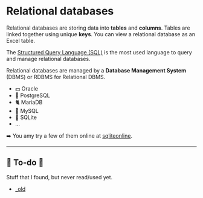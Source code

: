 # Relational databases

<div class="row row-cols-md-2"><div>

Relational databases are storing data into **tables** and **columns**. Tables are linked together using unique **keys**. You can view a relational database as an Excel table.

The [Structured Query Language (SQL)](sql.md) is the most used language to query and manage relational databases.

</div><div>

Relational databases are managed by a **Database Management System** (DBMS) or RDBMS for Relational DBMS.

* 💵 Oracle
* 🍰 PostgreSQL
* 🐈 MariaDB
* 🍃 MySQL
* 🦐 SQLite
* ...

➡️ You amy try a few of them online at [sqliteonline](https://sqliteonline.com/).
</div></div>

<hr class="sep-both">

## 👻 To-do 👻

Stuff that I found, but never read/used yet.

<div class="row row-cols-md-2"><div>

* [_old](_old.md)
</div><div>


</div></div>